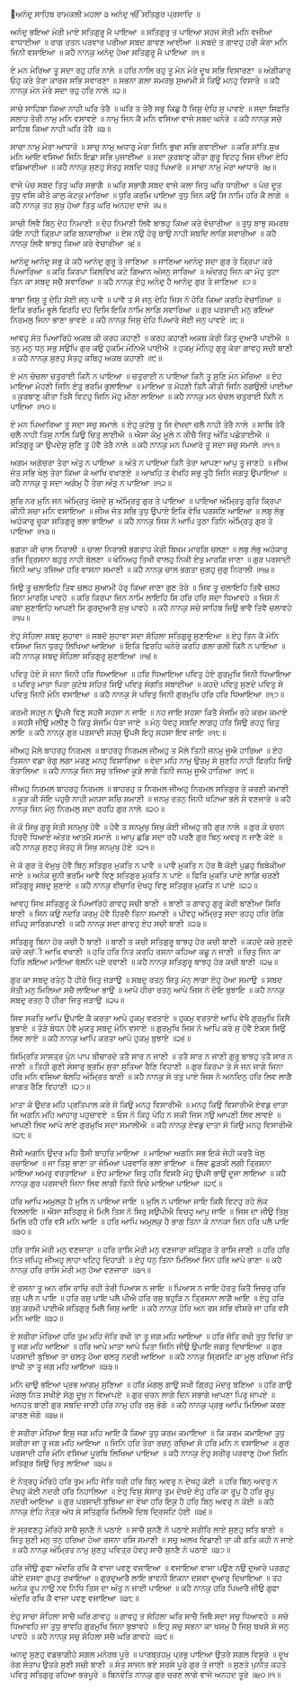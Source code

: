 ਅਨੰਦੁ ਸਾਹਿਬ
ਰਾਮਕਲੀ ਮਹਲਾ ੩ ਅਨੰਦੁ
ੴ ਸਤਿਗੁਰ ਪ੍ਰਸਾਦਿ ॥

ਅਨੰਦੁ ਭਇਆ ਮੇਰੀ ਮਾਏ ਸਤਿਗੁਰੂ ਮੈ ਪਾਇਆ ॥
ਸਤਿਗੁਰੁ ਤ ਪਾਇਆ ਸਹਜ ਸੇਤੀ ਮਨਿ ਵਜੀਆ ਵਾਧਾਈਆ ॥
ਰਾਗ ਰਤਨ ਪਰਵਾਰ ਪਰੀਆ ਸਬਦ ਗਾਵਣ ਆਈਆ ॥
ਸਬਦੋ ਤ ਗਾਵਹੁ ਹਰੀ ਕੇਰਾ ਮਨਿ ਜਿਨੀ ਵਸਾਇਆ ॥
ਕਹੈ ਨਾਨਕੁ ਅਨੰਦੁ ਹੋਆ ਸਤਿਗੁਰੂ ਮੈ ਪਾਇਆ ॥੧॥

ਏ ਮਨ ਮੇਰਿਆ ਤੂ ਸਦਾ ਰਹੁ ਹਰਿ ਨਾਲੇ ॥
ਹਰਿ ਨਾਲਿ ਰਹੁ ਤੂ ਮੰਨ ਮੇਰੇ ਦੂਖ ਸਭਿ ਵਿਸਾਰਣਾ ॥
ਅੰਗੀਕਾਰੁ ਓਹੁ ਕਰੇ ਤੇਰਾ ਕਾਰਜ ਸਭਿ ਸਵਾਰਣਾ ॥
ਸਭਨਾ ਗਲਾ ਸਮਰਥੁ ਸੁਆਮੀ ਸੋ ਕਿਉ ਮਨਹੁ ਵਿਸਾਰੇ ॥
ਕਹੈ ਨਾਨਕੁ ਮੰਨ ਮੇਰੇ ਸਦਾ ਰਹੁ ਹਰਿ ਨਾਲੇ ॥੨॥

ਸਾਚੇ ਸਾਹਿਬਾ ਕਿਆ ਨਾਹੀ ਘਰਿ ਤੇਰੈ ॥
ਘਰਿ ਤ ਤੇਰੈ ਸਭੁ ਕਿਛੁ ਹੈ ਜਿਸੁ ਦੇਹਿ ਸੁ ਪਾਵਏ ॥
ਸਦਾ ਸਿਫਤਿ ਸਲਾਹ ਤੇਰੀ ਨਾਮੁ ਮਨਿ ਵਸਾਵਏ ॥
ਨਾਮੁ ਜਿਨ ਕੈ ਮਨਿ ਵਸਿਆ ਵਾਜੇ ਸਬਦ ਘਨੇਰੇ ॥
ਕਹੈ ਨਾਨਕੁ ਸਚੇ ਸਾਹਿਬ ਕਿਆ ਨਾਹੀ ਘਰਿ ਤੇਰੈ ॥੩॥

ਸਾਚਾ ਨਾਮੁ ਮੇਰਾ ਆਧਾਰੋ ॥
ਸਾਚੁ ਨਾਮੁ ਅਧਾਰੁ ਮੇਰਾ ਜਿਨਿ ਭੁਖਾ ਸਭਿ ਗਵਾਈਆ ॥
ਕਰਿ ਸਾਂਤਿ ਸੁਖ ਮਨਿ ਆਇ ਵਸਿਆ ਜਿਨਿ ਇਛਾ ਸਭਿ ਪੁਜਾਈਆ ॥
ਸਦਾ ਕੁਰਬਾਣੁ ਕੀਤਾ ਗੁਰੂ ਵਿਟਹੁ ਜਿਸ ਦੀਆ ਏਹਿ ਵਡਿਆਈਆ ॥
ਕਹੈ ਨਾਨਕੁ ਸੁਣਹੁ ਸੰਤਹੁ ਸਬਦਿ ਧਰਹੁ ਪਿਆਰੋ ॥
ਸਾਚਾ ਨਾਮੁ ਮੇਰਾ ਆਧਾਰੋ ॥੪॥

ਵਾਜੇ ਪੰਚ ਸਬਦ ਤਿਤੁ ਘਰਿ ਸਭਾਗੈ ॥
ਘਰਿ ਸਭਾਗੈ ਸਬਦ ਵਾਜੇ ਕਲਾ ਜਿਤੁ ਘਰਿ ਧਾਰੀਆ ॥
ਪੰਚ ਦੂਤ ਤੁਧੁ ਵਸਿ ਕੀਤੇ ਕਾਲੁ ਕੰਟਕੁ ਮਾਰਿਆ ॥
ਧੁਰਿ ਕਰਮਿ ਪਾਇਆ ਤੁਧੁ ਜਿਨ ਕਉ ਸਿ ਨਾਮਿ ਹਰਿ ਕੈ ਲਾਗੇ ॥
ਕਹੈ ਨਾਨਕੁ ਤਹ ਸੁਖੁ ਹੋਆ ਤਿਤੁ ਘਰਿ ਅਨਹਦ ਵਾਜੇ ॥੫॥

ਸਾਚੀ ਲਿਵੈ ਬਿਨੁ ਦੇਹ ਨਿਮਾਣੀ ॥
ਦੇਹ ਨਿਮਾਣੀ ਲਿਵੈ ਬਾਝਹੁ ਕਿਆ ਕਰੇ ਵੇਚਾਰੀਆ ॥
ਤੁਧੁ ਬਾਝੁ ਸਮਰਥ ਕੋਇ ਨਾਹੀ ਕ੍ਰਿਪਾ ਕਰਿ ਬਨਵਾਰੀਆ ॥
ਏਸ ਨਉ ਹੋਰੁ ਥਾਉ ਨਾਹੀ ਸਬਦਿ ਲਾਗਿ ਸਵਾਰੀਆ ॥
ਕਹੈ ਨਾਨਕੁ ਲਿਵੈ ਬਾਝਹੁ ਕਿਆ ਕਰੇ ਵੇਚਾਰੀਆ ॥੬॥

ਆਨੰਦੁ ਆਨੰਦੁ ਸਭੁ ਕੋ ਕਹੈ ਆਨੰਦੁ ਗੁਰੂ ਤੇ ਜਾਣਿਆ ॥
ਜਾਣਿਆ ਆਨੰਦੁ ਸਦਾ ਗੁਰ ਤੇ ਕ੍ਰਿਪਾ ਕਰੇ ਪਿਆਰਿਆ ॥
ਕਰਿ ਕਿਰਪਾ ਕਿਲਵਿਖ ਕਟੇ ਗਿਆਨ ਅੰਜਨੁ ਸਾਰਿਆ ॥
ਅੰਦਰਹੁ ਜਿਨ ਕਾ ਮੋਹੁ ਤੁਟਾ ਤਿਨ ਕਾ ਸਬਦੁ ਸਚੈ ਸਵਾਰਿਆ ॥
ਕਹੈ ਨਾਨਕੁ ਏਹੁ ਅਨੰਦੁ ਹੈ ਆਨੰਦੁ ਗੁਰ ਤੇ ਜਾਣਿਆ ॥੭॥

ਬਾਬਾ ਜਿਸੁ ਤੂ ਦੇਹਿ ਸੋਈ ਜਨੁ ਪਾਵੈ ॥
ਪਾਵੈ ਤ ਸੋ ਜਨੁ ਦੇਹਿ ਜਿਸ ਨੋ ਹੋਰਿ ਕਿਆ ਕਰਹਿ ਵੇਚਾਰਿਆ ॥
ਇਕਿ ਭਰਮਿ ਭੂਲੇ ਫਿਰਹਿ ਦਹ ਦਿਸਿ ਇਕਿ ਨਾਮਿ ਲਾਗਿ ਸਵਾਰਿਆ ॥
ਗੁਰ ਪਰਸਾਦੀ ਮਨੁ ਭਇਆ ਨਿਰਮਲੁ ਜਿਨਾ ਭਾਣਾ ਭਾਵਏ ॥
ਕਹੈ ਨਾਨਕੁ ਜਿਸੁ ਦੇਹਿ ਪਿਆਰੇ ਸੋਈ ਜਨੁ ਪਾਵਏ ॥੮॥

ਆਵਹੁ ਸੰਤ ਪਿਆਰਿਹੋ ਅਕਥ ਕੀ ਕਰਹ ਕਹਾਣੀ ॥
ਕਰਹ ਕਹਾਣੀ ਅਕਥ ਕੇਰੀ ਕਿਤੁ ਦੁਆਰੈ ਪਾਈਐ ॥
ਤਨੁ ਮਨੁ ਧਨੁ ਸਭੁ ਸਉਪਿ ਗੁਰ ਕਉ ਹੁਕਮਿ ਮੰਨਿਐ ਪਾਈਐ ॥
ਹੁਕਮੁ ਮੰਨਿਹੁ ਗੁਰੂ ਕੇਰਾ ਗਾਵਹੁ ਸਚੀ ਬਾਣੀ ॥
ਕਹੈ ਨਾਨਕੁ ਸੁਣਹੁ ਸੰਤਹੁ ਕਥਿਹੁ ਅਕਥ ਕਹਾਣੀ ॥੯॥

ਏ ਮਨ ਚੰਚਲਾ ਚਤੁਰਾਈ ਕਿਨੈ ਨ ਪਾਇਆ ॥
ਚਤੁਰਾਈ ਨ ਪਾਇਆ ਕਿਨੈ ਤੂ ਸੁਣਿ ਮੰਨ ਮੇਰਿਆ ॥
ਏਹ ਮਾਇਆ ਮੋਹਣੀ ਜਿਨਿ ਏਤੁ ਭਰਮਿ ਭੁਲਾਇਆ ॥
ਮਾਇਆ ਤ ਮੋਹਣੀ ਤਿਨੈ ਕੀਤੀ ਜਿਨਿ ਠਗਉਲੀ ਪਾਈਆ ॥
ਕੁਰਬਾਣੁ ਕੀਤਾ ਤਿਸੈ ਵਿਟਹੁ ਜਿਨਿ ਮੋਹੁ ਮੀਠਾ ਲਾਇਆ ॥
ਕਹੈ ਨਾਨਕੁ ਮਨ ਚੰਚਲ ਚਤੁਰਾਈ ਕਿਨੈ ਨ ਪਾਇਆ ॥੧੦॥

ਏ ਮਨ ਪਿਆਰਿਆ ਤੂ ਸਦਾ ਸਚੁ ਸਮਾਲੇ ॥
ਏਹੁ ਕੁਟੰਬੁ ਤੂ ਜਿ ਦੇਖਦਾ ਚਲੈ ਨਾਹੀ ਤੇਰੈ ਨਾਲੇ ॥
ਸਾਥਿ ਤੇਰੈ ਚਲੈ ਨਾਹੀ ਤਿਸੁ ਨਾਲਿ ਕਿਉ ਚਿਤੁ ਲਾਈਐ ॥
ਐਸਾ ਕੰਮੁ ਮੂਲੇ ਨ ਕੀਚੈ ਜਿਤੁ ਅੰਤਿ ਪਛੋਤਾਈਐ ॥
ਸਤਿਗੁਰੂ ਕਾ ਉਪਦੇਸੁ ਸੁਣਿ ਤੂ ਹੋਵੈ ਤੇਰੈ ਨਾਲੇ ॥
ਕਹੈ ਨਾਨਕੁ ਮਨ ਪਿਆਰੇ ਤੂ ਸਦਾ ਸਚੁ ਸਮਾਲੇ ॥੧੧॥

ਅਗਮ ਅਗੋਚਰਾ ਤੇਰਾ ਅੰਤੁ ਨ ਪਾਇਆ ॥
ਅੰਤੋ ਨ ਪਾਇਆ ਕਿਨੈ ਤੇਰਾ ਆਪਣਾ ਆਪੁ ਤੂ ਜਾਣਹੇ ॥
ਜੀਅ ਜੰਤ ਸਭਿ ਖੇਲੁ ਤੇਰਾ ਕਿਆ ਕੋ ਆਖਿ ਵਖਾਣਏ ॥
ਆਖਹਿ ਤ ਵੇਖਹਿ ਸਭੁ ਤੂਹੈ ਜਿਨਿ ਜਗਤੁ ਉਪਾਇਆ ॥
ਕਹੈ ਨਾਨਕੁ ਤੂ ਸਦਾ ਅਗੰਮੁ ਹੈ ਤੇਰਾ ਅੰਤੁ ਨ ਪਾਇਆ ॥੧੨॥

ਸੁਰਿ ਨਰ ਮੁਨਿ ਜਨ ਅੰਮ੍ਰਿਤੁ ਖੋਜਦੇ ਸੁ ਅੰਮ੍ਰਿਤੁ ਗੁਰ ਤੇ ਪਾਇਆ ॥
ਪਾਇਆ ਅੰਮ੍ਰਿਤੁ ਗੁਰਿ ਕ੍ਰਿਪਾ ਕੀਨੀ ਸਚਾ ਮਨਿ ਵਸਾਇਆ ॥
ਜੀਅ ਜੰਤ ਸਭਿ ਤੁਧੁ ਉਪਾਏ ਇਕਿ ਵੇਖਿ ਪਰਸਣਿ ਆਇਆ ॥
ਲਬੁ ਲੋਭੁ ਅਹੰਕਾਰੁ ਚੂਕਾ ਸਤਿਗੁਰੂ ਭਲਾ ਭਾਇਆ ॥
ਕਹੈ ਨਾਨਕੁ ਜਿਸ ਨੋ ਆਪਿ ਤੁਠਾ ਤਿਨਿ ਅੰਮ੍ਰਿਤੁ ਗੁਰ ਤੇ ਪਾਇਆ ॥੧੩॥

ਭਗਤਾ ਕੀ ਚਾਲ ਨਿਰਾਲੀ ॥
ਚਾਲਾ ਨਿਰਾਲੀ ਭਗਤਾਹ ਕੇਰੀ ਬਿਖਮ ਮਾਰਗਿ ਚਲਣਾ ॥
ਲਬੁ ਲੋਭੁ ਅਹੰਕਾਰੁ ਤਜਿ ਤ੍ਰਿਸਨਾ ਬਹੁਤੁ ਨਾਹੀ ਬੋਲਣਾ ॥
ਖੰਨਿਅਹੁ ਤਿਖੀ ਵਾਲਹੁ ਨਿਕੀ ਏਤੁ ਮਾਰਗਿ ਜਾਣਾ ॥
ਗੁਰ ਪਰਸਾਦੀ ਜਿਨੀ ਆਪੁ ਤਜਿਆ ਹਰਿ ਵਾਸਨਾ ਸਮਾਣੀ ॥
ਕਹੈ ਨਾਨਕੁ ਚਾਲ ਭਗਤਾ ਜੁਗਹੁ ਜੁਗੁ ਨਿਰਾਲੀ ॥੧੪॥

ਜਿਉ ਤੂ ਚਲਾਇਹਿ ਤਿਵ ਚਲਹ ਸੁਆਮੀ ਹੋਰੁ ਕਿਆ ਜਾਣਾ ਗੁਣ ਤੇਰੇ ॥
ਜਿਵ ਤੂ ਚਲਾਇਹਿ ਤਿਵੈ ਚਲਹ ਜਿਨਾ ਮਾਰਗਿ ਪਾਵਹੇ ॥
ਕਰਿ ਕਿਰਪਾ ਜਿਨ ਨਾਮਿ ਲਾਇਹਿ ਸਿ ਹਰਿ ਹਰਿ ਸਦਾ ਧਿਆਵਹੇ ॥
ਜਿਸ ਨੋ ਕਥਾ ਸੁਣਾਇਹਿ ਆਪਣੀ ਸਿ ਗੁਰਦੁਆਰੈ ਸੁਖੁ ਪਾਵਹੇ ॥
ਕਹੈ ਨਾਨਕੁ ਸਚੇ ਸਾਹਿਬ ਜਿਉ ਭਾਵੈ ਤਿਵੈ ਚਲਾਵਹੇ ॥੧੫॥

ਏਹੁ ਸੋਹਿਲਾ ਸਬਦੁ ਸੁਹਾਵਾ ॥
ਸਬਦੋ ਸੁਹਾਵਾ ਸਦਾ ਸੋਹਿਲਾ ਸਤਿਗੁਰੂ ਸੁਣਾਇਆ ॥
ਏਹੁ ਤਿਨ ਕੈ ਮੰਨਿ ਵਸਿਆ ਜਿਨ ਧੁਰਹੁ ਲਿਖਿਆ ਆਇਆ ॥
ਇਕਿ ਫਿਰਹਿ ਘਨੇਰੇ ਕਰਹਿ ਗਲਾ ਗਲੀ ਕਿਨੈ ਨ ਪਾਇਆ ॥
ਕਹੈ ਨਾਨਕੁ ਸਬਦੁ ਸੋਹਿਲਾ ਸਤਿਗੁਰੂ ਸੁਣਾਇਆ ॥੧੬॥

ਪਵਿਤੁ ਹੋਏ ਸੇ ਜਨਾ ਜਿਨੀ ਹਰਿ ਧਿਆਇਆ ॥
ਹਰਿ ਧਿਆਇਆ ਪਵਿਤੁ ਹੋਏ ਗੁਰਮੁਖਿ ਜਿਨੀ ਧਿਆਇਆ ॥
ਪਵਿਤੁ ਮਾਤਾ ਪਿਤਾ ਕੁਟੰਬ ਸਹਿਤ ਸਿਉ ਪਵਿਤੁ ਸੰਗਤਿ ਸਬਾਈਆ ॥
ਕਹਦੇ ਪਵਿਤੁ ਸੁਣਦੇ ਪਵਿਤੁ ਸੇ ਪਵਿਤੁ ਜਿਨੀ ਮੰਨਿ ਵਸਾਇਆ ॥
ਕਹੈ ਨਾਨਕੁ ਸੇ ਪਵਿਤੁ ਜਿਨੀ
ਗੁਰਮੁਖਿ ਹਰਿ ਹਰਿ ਧਿਆਇਆ ॥੧੭॥

ਕਰਮੀ ਸਹਜੁ ਨ ਊਪਜੈ ਵਿਣੁ ਸਹਜੈ ਸਹਸਾ ਨ ਜਾਇ ॥
ਨਹ ਜਾਇ ਸਹਸਾ ਕਿਤੈ ਸੰਜਮਿ ਰਹੇ ਕਰਮ ਕਮਾਏ ॥
ਸਹਸੈ ਜੀਉ ਮਲੀਣੁ ਹੈ ਕਿਤੁ ਸੰਜਮਿ ਧੋਤਾ ਜਾਏ ॥
ਮੰਨੁ ਧੋਵਹੁ ਸਬਦਿ ਲਾਗਹੁ ਹਰਿ ਸਿਉ ਰਹਹੁ ਚਿਤੁ ਲਾਇ ॥
ਕਹੈ ਨਾਨਕੁ ਗੁਰ ਪਰਸਾਦੀ ਸਹਜੁ ਉਪਜੈ ਇਹੁ ਸਹਸਾ ਇਵ ਜਾਇ ॥੧੮॥

ਜੀਅਹੁ ਮੈਲੇ ਬਾਹਰਹੁ ਨਿਰਮਲ ॥
ਬਾਹਰਹੁ ਨਿਰਮਲ ਜੀਅਹੁ ਤ ਮੈਲੇ ਤਿਨੀ ਜਨਮੁ ਜੂਐ ਹਾਰਿਆ ॥
ਏਹ ਤਿਸਨਾ ਵਡਾ ਰੋਗੁ ਲਗਾ ਮਰਣੁ ਮਨਹੁ ਵਿਸਾਰਿਆ ॥
ਵੇਦਾ ਮਹਿ ਨਾਮੁ ਉਤਮੁ ਸੋ ਸੁਣਹਿ ਨਾਹੀ ਫਿਰਹਿ ਜਿਉ ਬੇਤਾਲਿਆ ॥
ਕਹੈ ਨਾਨਕੁ ਜਿਨ ਸਚੁ ਤਜਿਆ ਕੂੜੇ ਲਾਗੇ
ਤਿਨੀ ਜਨਮੁ ਜੂਐ ਹਾਰਿਆ ॥੧੯॥

ਜੀਅਹੁ ਨਿਰਮਲ ਬਾਹਰਹੁ ਨਿਰਮਲ ॥
ਬਾਹਰਹੁ ਤ ਨਿਰਮਲ ਜੀਅਹੁ ਨਿਰਮਲ ਸਤਿਗੁਰ ਤੇ ਕਰਣੀ ਕਮਾਣੀ ॥
ਕੂੜ ਕੀ ਸੋਇ ਪਹੁਚੈ ਨਾਹੀ ਮਨਸਾ ਸਚਿ ਸਮਾਣੀ ॥
ਜਨਮੁ ਰਤਨੁ ਜਿਨੀ ਖਟਿਆ ਭਲੇ ਸੇ ਵਣਜਾਰੇ ॥
ਕਹੈ ਨਾਨਕੁ ਜਿਨ ਮੰਨੁ ਨਿਰਮਲੁ ਸਦਾ ਰਹਹਿ ਗੁਰ ਨਾਲੇ ॥੨੦॥

ਜੇ ਕੋ ਸਿਖੁ ਗੁਰੂ ਸੇਤੀ ਸਨਮੁਖੁ ਹੋਵੈ ॥
ਹੋਵੈ ਤ ਸਨਮੁਖੁ ਸਿਖੁ ਕੋਈ ਜੀਅਹੁ ਰਹੈ ਗੁਰ ਨਾਲੇ ॥
ਗੁਰ ਕੇ ਚਰਨ ਹਿਰਦੈ ਧਿਆਏ ਅੰਤਰ ਆਤਮੈ ਸਮਾਲੇ ॥
ਆਪੁ ਛਡਿ ਸਦਾ ਰਹੈ ਪਰਣੈ ਗੁਰ ਬਿਨੁ ਅਵਰੁ ਨ ਜਾਣੈ ਕੋਏ ॥
ਕਹੈ ਨਾਨਕੁ ਸੁਣਹੁ ਸੰਤਹੁ ਸੋ ਸਿਖੁ ਸਨਮੁਖੁ ਹੋਏ ॥੨੧॥

ਜੇ ਕੋ ਗੁਰ ਤੇ ਵੇਮੁਖੁ ਹੋਵੈ ਬਿਨੁ ਸਤਿਗੁਰ ਮੁਕਤਿ ਨ ਪਾਵੈ ॥
ਪਾਵੈ ਮੁਕਤਿ ਨ ਹੋਰ ਥੈ ਕੋਈ ਪੁਛਹੁ ਬਿਬੇਕੀਆ ਜਾਏ ॥
ਅਨੇਕ ਜੂਨੀ ਭਰਮਿ ਆਵੈ ਵਿਣੁ ਸਤਿਗੁਰ ਮੁਕਤਿ ਨ ਪਾਏ ॥
ਫਿਰਿ ਮੁਕਤਿ ਪਾਏ ਲਾਗਿ ਚਰਣੀ ਸਤਿਗੁਰੂ ਸਬਦੁ ਸੁਣਾਏ ॥
ਕਹੈ ਨਾਨਕੁ ਵੀਚਾਰਿ ਦੇਖਹੁ ਵਿਣੁ ਸਤਿਗੁਰ ਮੁਕਤਿ ਨ ਪਾਏ ॥੨੨॥

ਆਵਹੁ ਸਿਖ ਸਤਿਗੁਰੂ ਕੇ ਪਿਆਰਿਹੋ ਗਾਵਹੁ ਸਚੀ ਬਾਣੀ ॥
ਬਾਣੀ ਤ ਗਾਵਹੁ ਗੁਰੂ ਕੇਰੀ ਬਾਣੀਆ ਸਿਰਿ ਬਾਣੀ ॥
ਜਿਨ ਕਉ ਨਦਰਿ ਕਰਮੁ ਹੋਵੈ ਹਿਰਦੈ ਤਿਨਾ ਸਮਾਣੀ ॥
ਪੀਵਹੁ ਅੰਮ੍ਰਿਤੁ ਸਦਾ ਰਹਹੁ ਹਰਿ ਰੰਗਿ ਜਪਿਹੁ ਸਾਰਿਗਪਾਣੀ ॥
ਕਹੈ ਨਾਨਕੁ ਸਦਾ ਗਾਵਹੁ ਏਹ ਸਚੀ ਬਾਣੀ ॥੨੩॥

ਸਤਿਗੁਰੂ ਬਿਨਾ ਹੋਰ ਕਚੀ ਹੈ ਬਾਣੀ ॥
ਬਾਣੀ ਤ ਕਚੀ ਸਤਿਗੁਰੂ ਬਾਝਹੁ ਹੋਰ ਕਚੀ ਬਾਣੀ ॥
ਕਹਦੇ ਕਚੇ ਸੁਣਦੇ ਕਚੇ ਕਚਂ​‍ੀ ਆਖਿ ਵਖਾਣੀ ॥
ਹਰਿ ਹਰਿ ਨਿਤ ਕਰਹਿ ਰਸਨਾ ਕਹਿਆ ਕਛੂ ਨ ਜਾਣੀ ॥
ਚਿਤੁ ਜਿਨ ਕਾ ਹਿਰਿ ਲਇਆ ਮਾਇਆ ਬੋਲਨਿ ਪਏ ਰਵਾਣੀ ॥
ਕਹੈ ਨਾਨਕੁ ਸਤਿਗੁਰੂ ਬਾਝਹੁ ਹੋਰ ਕਚੀ ਬਾਣੀ ॥੨੪॥

ਗੁਰ ਕਾ ਸਬਦੁ ਰਤੰਨੁ ਹੈ ਹੀਰੇ ਜਿਤੁ ਜੜਾਉ ॥
ਸਬਦੁ ਰਤਨੁ ਜਿਤੁ ਮੰਨੁ ਲਾਗਾ ਏਹੁ ਹੋਆ ਸਮਾਉ ॥
ਸਬਦ ਸੇਤੀ ਮਨੁ ਮਿਲਿਆ ਸਚੈ ਲਾਇਆ ਭਾਉ ॥
ਆਪੇ ਹੀਰਾ ਰਤਨੁ ਆਪੇ ਜਿਸ ਨੋ ਦੇਇ ਬੁਝਾਇ ॥
ਕਹੈ ਨਾਨਕੁ ਸਬਦੁ ਰਤਨੁ ਹੈ ਹੀਰਾ ਜਿਤੁ ਜੜਾਉ ॥੨੫॥

ਸਿਵ ਸਕਤਿ ਆਪਿ ਉਪਾਇ ਕੈ ਕਰਤਾ ਆਪੇ ਹੁਕਮੁ ਵਰਤਾਏ ॥
ਹੁਕਮੁ ਵਰਤਾਏ ਆਪਿ ਵੇਖੈ ਗੁਰਮੁਖਿ ਕਿਸੈ ਬੁਝਾਏ ॥
ਤੋੜੇ ਬੰਧਨ ਹੋਵੈ ਮੁਕਤੁ ਸਬਦੁ ਮੰਨਿ ਵਸਾਏ ॥
ਗੁਰਮੁਖਿ ਜਿਸ ਨੋ ਆਪਿ ਕਰੇ ਸੁ ਹੋਵੈ ਏਕਸ ਸਿਉ ਲਿਵ ਲਾਏ ॥
ਕਹੈ ਨਾਨਕੁ ਆਪਿ ਕਰਤਾ ਆਪੇ ਹੁਕਮੁ ਬੁਝਾਏ ॥੨੬॥

ਸਿਮ੍ਰਿਤਿ ਸਾਸਤ੍ਰ ਪੁੰਨ ਪਾਪ ਬੀਚਾਰਦੇ ਤਤੈ ਸਾਰ ਨ ਜਾਣੀ ॥
ਤਤੈ ਸਾਰ ਨ ਜਾਣੀ ਗੁਰੂ ਬਾਝਹੁ ਤਤੈ ਸਾਰ ਨ ਜਾਣੀ ॥
ਤਿਹੀ ਗੁਣੀ ਸੰਸਾਰੁ ਭ੍ਰਮਿ ਸੁਤਾ ਸੁਤਿਆ ਰੈਣਿ ਵਿਹਾਣੀ ॥
ਗੁਰ ਕਿਰਪਾ ਤੇ ਸੇ ਜਨ ਜਾਗੇ ਜਿਨਾ ਹਰਿ ਮਨਿ ਵਸਿਆ ਬੋਲਹਿ ਅੰਮ੍ਰਿਤ
ਬਾਣੀ ॥ ਕਹੈ ਨਾਨਕੁ ਸੋ ਤਤੁ ਪਾਏ ਜਿਸ ਨੋ ਅਨਦਿਨੁ ਹਰਿ ਲਿਵ ਲਾਗੈ
ਜਾਗਤ ਰੈਣਿ ਵਿਹਾਣੀ ॥੨੭॥

ਮਾਤਾ ਕੇ ਉਦਰ ਮਹਿ ਪ੍ਰਤਿਪਾਲ ਕਰੇ ਸੋ ਕਿਉ ਮਨਹੁ ਵਿਸਾਰੀਐ ॥ ਮਨਹੁ
ਕਿਉ ਵਿਸਾਰੀਐ ਏਵਡੁ ਦਾਤਾ ਜਿ ਅਗਨਿ ਮਹਿ ਆਹਾਰੁ ਪਹੁਚਾਵਏ ॥
ਓਸ ਨੋ ਕਿਹੁ ਪੋਹਿ ਨ ਸਕੀ ਜਿਸ ਨਉ ਆਪਣੀ ਲਿਵ ਲਾਵਏ ॥
ਆਪਣੀ ਲਿਵ ਆਪੇ ਲਾਏ ਗੁਰਮੁਖਿ ਸਦਾ ਸਮਾਲੀਐ ॥
ਕਹੈ ਨਾਨਕੁ ਏਵਡੁ ਦਾਤਾ ਸੋ ਕਿਉ ਮਨਹੁ ਵਿਸਾਰੀਐ ॥੨੮॥

ਜੈਸੀ ਅਗਨਿ ਉਦਰ ਮਹਿ ਤੈਸੀ ਬਾਹਰਿ ਮਾਇਆ ॥
ਮਾਇਆ ਅਗਨਿ ਸਭ ਇਕੋ ਜੇਹੀ ਕਰਤੈ ਖੇਲੁ ਰਚਾਇਆ ॥
ਜਾ ਤਿਸੁ ਭਾਣਾ ਤਾ ਜੰਮਿਆ ਪਰਵਾਰਿ ਭਲਾ ਭਾਇਆ ॥
ਲਿਵ ਛੁੜਕੀ ਲਗੀ ਤ੍ਰਿਸਨਾ ਮਾਇਆ ਅਮਰੁ ਵਰਤਾਇਆ ॥
ਏਹ ਮਾਇਆ ਜਿਤੁ ਹਰਿ ਵਿਸਰੈ ਮੋਹੁ ਉਪਜੈ ਭਾਉ ਦੂਜਾ ਲਾਇਆ ॥
ਕਹੈ ਨਾਨਕੁ ਗੁਰ ਪਰਸਾਦੀ ਜਿਨਾ ਲਿਵ ਲਾਗੀ
ਤਿਨੀ ਵਿਚੇ ਮਾਇਆ ਪਾਇਆ ॥੨੯॥

ਹਰਿ ਆਪਿ ਅਮੁਲਕੁ ਹੈ ਮੁਲਿ ਨ ਪਾਇਆ ਜਾਇ ॥
ਮੁਲਿ ਨ ਪਾਇਆ ਜਾਇ ਕਿਸੈ ਵਿਟਹੁ ਰਹੇ ਲੋਕ ਵਿਲਲਾਇ ॥
ਐਸਾ ਸਤਿਗੁਰੁ ਜੇ ਮਿਲੈ ਤਿਸ ਨੋ ਸਿਰੁ ਸਉਪੀਐ ਵਿਚਹੁ ਆਪੁ ਜਾਇ ॥
ਜਿਸ ਦਾ ਜੀਉ ਤਿਸੁ ਮਿਲਿ ਰਹੈ ਹਰਿ ਵਸੈ ਮਨਿ ਆਇ ॥
ਹਰਿ ਆਪਿ ਅਮੁਲਕੁ ਹੈ
ਭਾਗ ਤਿਨਾ ਕੇ ਨਾਨਕਾ ਜਿਨ ਹਰਿ ਪਲੈ ਪਾਇ ॥੩੦॥

ਹਰਿ ਰਾਸਿ ਮੇਰੀ ਮਨੁ ਵਣਜਾਰਾ ॥
ਹਰਿ ਰਾਸਿ ਮੇਰੀ ਮਨੁ ਵਣਜਾਰਾ ਸਤਿਗੁਰ ਤੇ ਰਾਸਿ ਜਾਣੀ ॥
ਹਰਿ ਹਰਿ ਨਿਤ ਜਪਿਹੁ ਜੀਅਹੁ ਲਾਹਾ ਖਟਿਹੁ ਦਿਹਾੜੀ ॥
ਏਹੁ ਧਨੁ ਤਿਨਾ ਮਿਲਿਆ ਜਿਨ ਹਰਿ ਆਪੇ ਭਾਣਾ ॥
ਕਹੈ ਨਾਨਕੁ ਹਰਿ ਰਾਸਿ ਮੇਰੀ ਮਨੁ ਹੋਆ ਵਣਜਾਰਾ ॥੩੧॥

ਏ ਰਸਨਾ ਤੂ ਅਨ ਰਸਿ ਰਾਚਿ ਰਹੀ ਤੇਰੀ ਪਿਆਸ ਨ ਜਾਇ ॥
ਪਿਆਸ ਨ ਜਾਇ ਹੋਰਤੁ ਕਿਤੈ ਜਿਚਰੁ ਹਰਿ ਰਸੁ ਪਲੈ ਨ ਪਾਇ ॥
ਹਰਿ ਰਸੁ ਪਾਇ ਪਲੈ ਪੀਐ ਹਰਿ ਰਸੁ ਬਹੁੜਿ ਨ ਤ੍ਰਿਸਨਾ ਲਾਗੈ ਆਇ ॥
ਏਹੁ ਹਰਿ ਰਸੁ ਕਰਮੀ ਪਾਈਐ ਸਤਿਗੁਰੁ ਮਿਲੈ ਜਿਸੁ ਆਇ ॥
ਕਹੈ ਨਾਨਕੁ ਹੋਰਿ ਅਨ ਰਸ ਸਭਿ ਵੀਸਰੇ ਜਾ ਹਰਿ ਵਸੈ ਮਨਿ ਆਇ ॥੩੨॥

ਏ ਸਰੀਰਾ ਮੇਰਿਆ ਹਰਿ ਤੁਮ ਮਹਿ ਜੋਤਿ ਰਖੀ
ਤਾ ਤੂ ਜਗ ਮਹਿ ਆਇਆ ॥
ਹਰਿ ਜੋਤਿ ਰਖੀ ਤੁਧੁ ਵਿਚਿ ਤਾ ਤੂ ਜਗ ਮਹਿ ਆਇਆ ॥
ਹਰਿ ਆਪੇ ਮਾਤਾ ਆਪੇ ਪਿਤਾ ਜਿਨਿ ਜੀਉ ਉਪਾਇ ਜਗਤੁ ਦਿਖਾਇਆ ॥
ਗੁਰ ਪਰਸਾਦੀ ਬੁਝਿਆ ਤਾ ਚਲਤੁ ਹੋਆ ਚਲਤੁ ਨਦਰੀ ਆਇਆ ॥
ਕਹੈ ਨਾਨਕੁ ਸ੍ਰਿਸਟਿ ਕਾ ਮੂਲੁ ਰਚਿਆ ਜੋਤਿ ਰਾਖੀ ਤਾ ਤੂ ਜਗ
ਮਹਿ ਆਇਆ ॥੩੩॥

ਮਨਿ ਚਾਉ ਭਇਆ ਪ੍ਰਭ ਆਗਮੁ ਸੁਣਿਆ ॥
ਹਰਿ ਮੰਗਲੁ ਗਾਉ ਸਖੀ ਗ੍ਰਿਹੁ ਮੰਦਰੁ ਬਣਿਆ ॥
ਹਰਿ ਗਾਉ ਮੰਗਲੁ ਨਿਤ ਸਖੀਏ ਸੋਗੁ ਦੂਖੁ ਨ ਵਿਆਪਏ ॥
ਗੁਰ ਚਰਨ ਲਾਗੇ ਦਿਨ ਸਭਾਗੇ ਆਪਣਾ ਪਿਰੁ ਜਾਪਏ ॥
ਅਨਹਤ ਬਾਣੀ ਗੁਰ ਸਬਦਿ ਜਾਣੀ ਹਰਿ ਨਾਮੁ ਹਰਿ ਰਸੁ ਭੋਗੋ ॥
ਕਹੈ ਨਾਨਕੁ ਪ੍ਰਭੁ ਆਪਿ ਮਿਲਿਆ ਕਰਣ ਕਾਰਣ ਜੋਗੋ ॥੩੪॥

ਏ ਸਰੀਰਾ ਮੇਰਿਆ ਇਸੁ ਜਗ ਮਹਿ ਆਇ ਕੈ
ਕਿਆ ਤੁਧੁ ਕਰਮ ਕਮਾਇਆ ॥
ਕਿ ਕਰਮ ਕਮਾਇਆ ਤੁਧੁ ਸਰੀਰਾ ਜਾ ਤੂ ਜਗ ਮਹਿ ਆਇਆ ॥
ਜਿਨਿ ਹਰਿ ਤੇਰਾ ਰਚਨੁ ਰਚਿਆ ਸੋ ਹਰਿ ਮਨਿ ਨ ਵਸਾਇਆ ॥
ਗੁਰ ਪਰਸਾਦੀ ਹਰਿ ਮੰਨਿ ਵਸਿਆ ਪੂਰਬਿ ਲਿਖਿਆ ਪਾਇਆ ॥
ਕਹੈ ਨਾਨਕੁ ਏਹੁ ਸਰੀਰੁ ਪਰਵਾਣੁ ਹੋਆ
ਜਿਨਿ ਸਤਿਗੁਰ ਸਿਉ ਚਿਤੁ ਲਾਇਆ ॥੩੫॥

ਏ ਨੇਤ੍ਰਹੁ ਮੇਰਿਹੋ ਹਰਿ ਤੁਮ ਮਹਿ ਜੋਤਿ ਧਰੀ ਹਰਿ ਬਿਨੁ ਅਵਰੁ ਨ ਦੇਖਹੁ
ਕੋਈ ॥ ਹਰਿ ਬਿਨੁ ਅਵਰੁ ਨ ਦੇਖਹੁ ਕੋਈ ਨਦਰੀ ਹਰਿ ਨਿਹਾਲਿਆ ॥
ਏਹੁ ਵਿਸੁ ਸੰਸਾਰੁ ਤੁਮ ਦੇਖਦੇ ਏਹੁ ਹਰਿ ਕਾ ਰੂਪੁ ਹੈ ਹਰਿ ਰੂਪੁ ਨਦਰੀ
ਆਇਆ ॥ ਗੁਰ ਪਰਸਾਦੀ ਬੁਝਿਆ ਜਾ ਵੇਖਾ ਹਰਿ ਇਕੁ ਹੈ
ਹਰਿ ਬਿਨੁ ਅਵਰੁ ਨ ਕੋਈ ॥
ਕਹੈ ਨਾਨਕੁ ਏਹਿ ਨੇਤ੍ਰ ਅੰਧ ਸੇ
ਸਤਿਗੁਰਿ ਮਿਲਿਐ ਦਿਬ ਦ੍ਰਿਸਟਿ ਹੋਈ ॥੩੬॥

ਏ ਸ੍ਰਵਣਹੁ ਮੇਰਿਹੋ ਸਾਚੈ ਸੁਨਣੈ ਨੋ ਪਠਾਏ ॥
ਸਾਚੈ ਸੁਨਣੈ ਨੋ ਪਠਾਏ ਸਰੀਰਿ ਲਾਏ ਸੁਣਹੁ ਸਤਿ ਬਾਣੀ ॥
ਜਿਤੁ ਸੁਣੀ ਮਨੁ ਤਨੁ ਹਰਿਆ ਹੋਆ ਰਸਨਾ ਰਸਿ ਸਮਾਣੀ ॥
ਸਚੁ ਅਲਖ ਵਿਡਾਣੀ ਤਾ ਕੀ ਗਤਿ ਕਹੀ ਨ ਜਾਏ ॥
ਕਹੈ ਨਾਨਕੁ ਅੰਮ੍ਰਿਤ ਨਾਮੁ ਸੁਣਹੁ ਪਵਿਤ੍ਰ ਹੋਵਹੁ
ਸਾਚੈ ਸੁਨਣੈ ਨੋ ਪਠਾਏ ॥੩੭॥

ਹਰਿ ਜੀਉ ਗੁਫਾ ਅੰਦਰਿ ਰਖਿ ਕੈ ਵਾਜਾ ਪਵਣੁ ਵਜਾਇਆ ॥
ਵਜਾਇਆ ਵਾਜਾ ਪਉਣ ਨਉ ਦੁਆਰੇ ਪਰਗਟੁ ਕੀਏ
ਦਸਵਾ ਗੁਪਤੁ  ਰਖਾਇਆ ॥
ਗੁਰਦੁਆਰੈ ਲਾਇ ਭਾਵਨੀ ਇਕਨਾ ਦਸਵਾ ਦੁਆਰੁ ਦਿਖਾਇਆ ॥
ਤਹ ਅਨੇਕ ਰੂਪ ਨਾਉ ਨਵ ਨਿਧਿ ਤਿਸ ਦਾ ਅੰਤੁ ਨ ਜਾਈ ਪਾਇਆ ॥
ਕਹੈ ਨਾਨਕੁ ਹਰਿ ਪਿਆਰੈ ਜੀਉ
ਗੁਫਾ ਅੰਦਰਿ ਰਖਿ ਕੈ ਵਾਜਾ ਪਵਣੁ ਵਜਾਇਆ ॥੩੮॥

ਏਹੁ ਸਾਚਾ ਸੋਹਿਲਾ ਸਾਚੈ ਘਰਿ ਗਾਵਹੁ ॥
ਗਾਵਹੁ ਤ ਸੋਹਿਲਾ ਘਰਿ ਸਾਚੈ ਜਿਥੈ ਸਦਾ ਸਚੁ ਧਿਆਵਹੇ ॥
ਸਚੋ ਧਿਆਵਹਿ ਜਾ ਤੁਧੁ ਭਾਵਹਿ ਗੁਰਮੁਖਿ ਜਿਨਾ ਬੁਝਾਵਹੇ ॥
ਇਹੁ ਸਚੁ ਸਭਨਾ ਕਾ ਖਸਮੁ ਹੈ ਜਿਸੁ ਬਖਸੇ ਸੋ ਜਨੁ ਪਾਵਹੇ ॥
ਕਹੈ ਨਾਨਕੁ ਸਚੁ ਸੋਹਿਲਾ ਸਚੈ ਘਰਿ ਗਾਵਹੇ ॥੩੯॥

ਅਨਦੁ ਸੁਣਹੁ ਵਡਭਾਗੀਹੋ ਸਗਲ ਮਨੋਰਥ ਪੂਰੇ ॥
ਪਾਰਬ੍ਰਹਮੁ ਪ੍ਰਭੁ ਪਾਇਆ ਉਤਰੇ ਸਗਲ ਵਿਸੂਰੇ ॥
ਦੂਖ ਰੋਗ ਸੰਤਾਪ ਉਤਰੇ ਸੁਣੀ ਸਚੀ ਬਾਣੀ ॥
ਸੰਤ ਸਾਜਨ ਭਏ ਸਰਸੇ ਪੂਰੇ ਗੁਰ ਤੇ ਜਾਣੀ ॥
ਸੁਣਤੇ ਪੁਨੀਤ ਕਹਤੇ ਪਵਿਤੁ ਸਤਿਗੁਰੁ ਰਹਿਆ ਭਰਪੂਰੇ ॥
ਬਿਨਵੰਤਿ ਨਾਨਕੁ ਗੁਰ ਚਰਣ ਲਾਗੇ ਵਾਜੇ ਅਨਹਦ ਤੂਰੇ ॥੪੦॥੧॥

